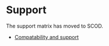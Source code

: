 # Support

The support matrix has moved to SCOD.


* [Compatability and support](https://scod.hpedev.io/csi_driver/#compatibility_and_support)

